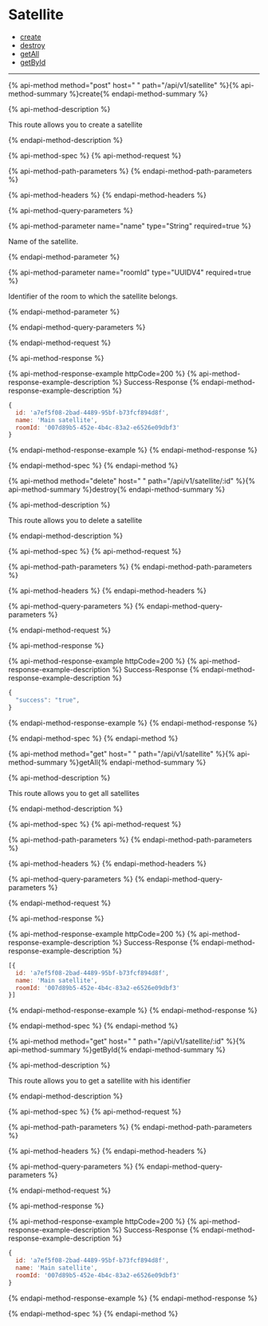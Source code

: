 
# Satellite

- [create](#create)
- [destroy](#destroy)
- [getAll](#getAll)
- [getById](#getById)

___



{% api-method method="post" host=" " path="/api/v1/satellite" %}{% api-method-summary %}create{% endapi-method-summary %}

{% api-method-description %}
<p>This route allows you to create a satellite</p>
{% endapi-method-description %}

{% api-method-spec %}
{% api-method-request %}

{% api-method-path-parameters %}
{% endapi-method-path-parameters %}

{% api-method-headers %}
{% endapi-method-headers %}

{% api-method-query-parameters %}

{% api-method-parameter name="name" type="String" required=true %}
<p>Name of the satellite.</p>{% endapi-method-parameter %}


{% api-method-parameter name="roomId" type="UUIDV4" required=true %}
<p>Identifier of the room to which the satellite belongs.</p>{% endapi-method-parameter %}

{% endapi-method-query-parameters %}

{% endapi-method-request %}

{% api-method-response %}

{% api-method-response-example httpCode=200 %}
{% api-method-response-example-description %}
Success-Response
{% endapi-method-response-example-description %}

```javascript
{
  id: 'a7ef5f08-2bad-4489-95bf-b73fcf894d8f',
  name: 'Main satellite',
  roomId: '007d89b5-452e-4b4c-83a2-e6526e09dbf3'
}
```
{% endapi-method-response-example %}
{% endapi-method-response %}

{% endapi-method-spec %}
{% endapi-method %}


{% api-method method="delete" host=" " path="/api/v1/satellite/:id" %}{% api-method-summary %}destroy{% endapi-method-summary %}

{% api-method-description %}
<p>This route allows you to delete a satellite</p>
{% endapi-method-description %}

{% api-method-spec %}
{% api-method-request %}

{% api-method-path-parameters %}
{% endapi-method-path-parameters %}

{% api-method-headers %}
{% endapi-method-headers %}

{% api-method-query-parameters %}
{% endapi-method-query-parameters %}

{% endapi-method-request %}

{% api-method-response %}

{% api-method-response-example httpCode=200 %}
{% api-method-response-example-description %}
Success-Response
{% endapi-method-response-example-description %}

```javascript
{
  "success": "true",
}
```
{% endapi-method-response-example %}
{% endapi-method-response %}

{% endapi-method-spec %}
{% endapi-method %}


{% api-method method="get" host=" " path="/api/v1/satellite" %}{% api-method-summary %}getAll{% endapi-method-summary %}

{% api-method-description %}
<p>This route allows you to get all satellites</p>
{% endapi-method-description %}

{% api-method-spec %}
{% api-method-request %}

{% api-method-path-parameters %}
{% endapi-method-path-parameters %}

{% api-method-headers %}
{% endapi-method-headers %}

{% api-method-query-parameters %}
{% endapi-method-query-parameters %}

{% endapi-method-request %}

{% api-method-response %}

{% api-method-response-example httpCode=200 %}
{% api-method-response-example-description %}
Success-Response
{% endapi-method-response-example-description %}

```javascript
[{
  id: 'a7ef5f08-2bad-4489-95bf-b73fcf894d8f',
  name: 'Main satellite',
  roomId: '007d89b5-452e-4b4c-83a2-e6526e09dbf3'
}]
```
{% endapi-method-response-example %}
{% endapi-method-response %}

{% endapi-method-spec %}
{% endapi-method %}


{% api-method method="get" host=" " path="/api/v1/satellite/:id" %}{% api-method-summary %}getById{% endapi-method-summary %}

{% api-method-description %}
<p>This route allows you to get a satellite with his identifier</p>
{% endapi-method-description %}

{% api-method-spec %}
{% api-method-request %}

{% api-method-path-parameters %}
{% endapi-method-path-parameters %}

{% api-method-headers %}
{% endapi-method-headers %}

{% api-method-query-parameters %}
{% endapi-method-query-parameters %}

{% endapi-method-request %}

{% api-method-response %}

{% api-method-response-example httpCode=200 %}
{% api-method-response-example-description %}
Success-Response
{% endapi-method-response-example-description %}

```javascript
{
  id: 'a7ef5f08-2bad-4489-95bf-b73fcf894d8f',
  name: 'Main satellite',
  roomId: '007d89b5-452e-4b4c-83a2-e6526e09dbf3'
}
```
{% endapi-method-response-example %}
{% endapi-method-response %}

{% endapi-method-spec %}
{% endapi-method %}
